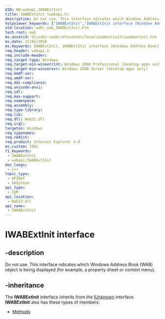 ```yaml
---
UID: NN:wabapi.IWABExtInit
title: IWABExtInit (wabapi.h)
description: Do not use. This interface ndicates which Windows Address Book (WAB) object is being displayed (for example, a property sheet or context menu).
helpviewer_keywords: ["IWABExtInit","IWABExtInit interface [Windows Address Book]","IWABExtInit interface [Windows Address Book]","described","_wab_IWABExtInit","wab._wab_IWABExtInit","wabapi/IWABExtInit"]
old-location: wab\_wab_IWABExtInit.htm
tech.root: wab
ms.assetid: VS|wab|~\wab\reference\ifaces\iwabextinit\iwabextinit.htm
ms.date: 12/05/2018
ms.keywords: IWABExtInit, IWABExtInit interface [Windows Address Book], IWABExtInit interface [Windows Address Book],described, _wab_IWABExtInit, wab._wab_IWABExtInit, wabapi/IWABExtInit
req.header: wabapi.h
req.include-header: 
req.target-type: Windows
req.target-min-winverclnt: Windows 2000 Professional [desktop apps only]
req.target-min-winversvr: Windows 2000 Server [desktop apps only]
req.kmdf-ver: 
req.umdf-ver: 
req.ddi-compliance: 
req.unicode-ansi: 
req.idl: 
req.max-support: 
req.namespace: 
req.assembly: 
req.type-library: 
req.lib: 
req.dll: Wab32.dll
req.irql: 
targetos: Windows
req.typenames: 
req.redist: 
req.product: Internet Explorer 4.0
ms.custom: 19H1
f1_keywords:
 - IWABExtInit
 - wabapi/IWABExtInit
dev_langs:
 - c++
topic_type:
 - APIRef
 - kbSyntax
api_type:
 - COM
api_location:
 - Wab32.dll
api_name:
 - IWABExtInit
---
```


# IWABExtInit interface


## -description

Do not use. This interface ndicates which Windows Address Book (WAB) object is being displayed (for example, a property sheet or context menu).

## -inheritance

The <b>IWABExtInit</b> interface inherits from the <a href="/windows/desktop/api/unknwn/nn-unknwn-iunknown">IUnknown</a> interface. <b>IWABExtInit</b> also has these types of members:
<ul>
<li><a href="https://docs.microsoft.com/">Methods</a></li>
</ul>


